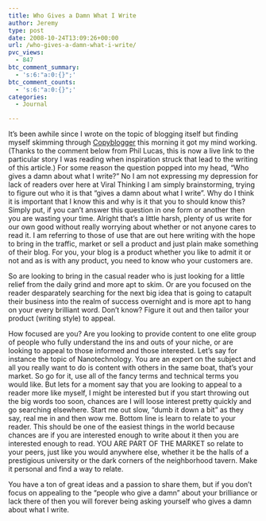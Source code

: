 ```yaml
---
title: Who Gives a Damn What I Write
author: Jeremy
type: post
date: 2008-10-24T13:09:26+00:00
url: /who-gives-a-damn-what-i-write/
pvc_views:
  - 847
btc_comment_summary:
  - 's:6:"a:0:{}";'
btc_comment_counts:
  - 's:6:"a:0:{}";'
categories:
  - Journal

---
```

It&#8217;s been awhile since I wrote on the topic of blogging itself but finding myself skimming through [Copyblogger][1] this morning it got my mind working. (Thanks to the comment below from Phil Lucas, this is now a live link to the particular story I was reading when inspiration struck that lead to the writing of this article.) For some reason the question popped into my head, &#8220;Who gives a damn about what I write?&#8221; No I am not expressing my depression for lack of readers over here at Viral Thinking I am simply brainstorming, trying to figure out who it is that &#8220;gives a damn about what I write&#8221;. Why do I think it is important that I know this and why is it that you to should know this? Simply put, if you can&#8217;t answer this question in one form or another then you are wasting your time. Alright that&#8217;s a little harsh, plenty of us write for our own good without really worrying about whether or not anyone cares to read it. I am referring to those of use that are out here writing with the hope to bring in the traffic, market or sell a product and just plain make something of their blog. For you, your blog is a product whether you like to admit it or not and as is with any product, you need to know who your customers are.

So are looking to bring in the casual reader who is just looking for a little relief from the daily grind and more apt to skim. Or are you focused on the reader desparately searching for the next big idea that is going to catapult their business into the realm of success overnight and is more apt to hang on your every brilliant word. Don&#8217;t know? Figure it out and then tailor your product (writing style) to appeal.

How focused are you? Are you looking to provide content to one elite group of people who fully understand the ins and outs of your niche, or are looking to appeal to those informed and those interested. Let&#8217;s say for instance the topic of Nanotechnology. You are an expert on the subject and all you really want to do is content with others in the same boat, that&#8217;s your market. So go for it, use all of the fancy terms and technical terms you would like. But lets for a moment say that you are looking to appeal to a reader more like myself, I might be interested but if you start throwing out the big words too soon, chances are I will loose interest pretty quickly and go searching elsewhere. Start me out slow, &#8220;dumb it down a bit&#8221; as they say, real me in and then wow me. Bottom line is learn to relate to your reader. This should be one of the easiest things in the world because chances are if you are interested enough to write about it then you are interested enough to read. YOU ARE PART OF THE MARKET so relate to your peers, just like you would anywhere else, whether it be the halls of a prestigious university or the dark corners of the neighborhood tavern. Make it personal and find a way to relate.

You have a ton of great ideas and a passion to share them, but if you don&#8217;t focus on appealing to the &#8220;people who give a damn&#8221; about your brilliance or lack there of then you will forever being asking yourself who gives a damn about what I write.

 [1]: http://www.copyblogger.com/how-to-stop-being-invisible/